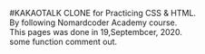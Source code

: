 #KAKAOTALK CLONE for Practicing CSS & HTML. </br>
By following Nomardcoder Academy course. </br>
This pages was done in 19,Septembcer, 2020. </br>
some function comment out. </br>
